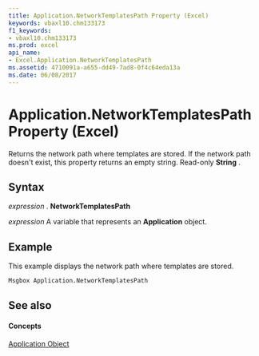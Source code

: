 ```yaml
---
title: Application.NetworkTemplatesPath Property (Excel)
keywords: vbaxl10.chm133173
f1_keywords:
- vbaxl10.chm133173
ms.prod: excel
api_name:
- Excel.Application.NetworkTemplatesPath
ms.assetid: 4710091a-a655-dd49-7ad8-0f4c64eda13a
ms.date: 06/08/2017
---
```



# Application.NetworkTemplatesPath Property (Excel)

Returns the network path where templates are stored. If the network path doesn't exist, this property returns an empty string. Read-only  **String** .


## Syntax

 _expression_ . **NetworkTemplatesPath**

 _expression_ A variable that represents an **Application** object.


## Example

This example displays the network path where templates are stored.


```vb
Msgbox Application.NetworkTemplatesPath
```


## See also


#### Concepts


[Application Object](Excel.Application(objec).md)

